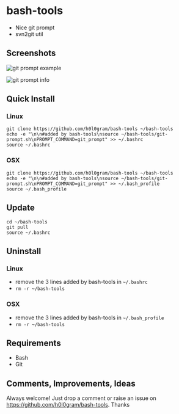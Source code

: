 # bash-tools

- Nice git prompt
- svn2git util

## Screenshots

![git prompt example](https://h0l0gram.github.io/bash-tools/img/gitprompt.png)

![git prompt info](https://h0l0gram.github.io/bash-tools/img/ginfo.png)

## Quick Install

### Linux
    git clone https://github.com/h0l0gram/bash-tools ~/bash-tools
    echo -e "\n\n#added by bash-tools\nsource ~/bash-tools/git-prompt.sh\nPROMPT_COMMAND=git_prompt" >> ~/.bashrc
    source ~/.bashrc

### OSX
    git clone https://github.com/h0l0gram/bash-tools ~/bash-tools
    echo -e "\n\n#added by bash-tools\nsource ~/bash-tools/git-prompt.sh\nPROMPT_COMMAND=git_prompt" >> ~/.bash_profile
    source ~/.bash_profile

## Update
    cd ~/bash-tools 
    git pull
    source ~/.bashrc
    
## Uninstall

### Linux
- remove the 3 lines added by bash-tools in `~/.bashrc`
- ```rm -r ~/bash-tools```

### OSX
- remove the 3 lines added by bash-tools in `~/.bash_profile`
- ```rm -r ~/bash-tools```

## Requirements
- Bash
- Git

## Comments, Improvements, Ideas
Always welcome! Just drop a comment or raise an issue on https://github.com/h0l0gram/bash-tools. Thanks

